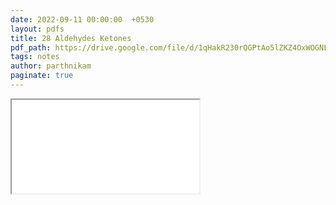 ```yaml
---
date: 2022-09-11 00:00:00  +0530
layout: pdfs
title: 28 Aldehydes Ketones
pdf_path: https://drive.google.com/file/d/1qHakR230rQGPtAo5lZKZ4OxWOGNFbssI/preview?usp=sharing
tags: notes
author: parthnikam
paginate: true
---
```


<iframe class="embed-pdf" src="{{ page.pdf_path }}#toolbar=0" seamless="seamless" scrolling="no" style="overflow:hidden"></iframe>
